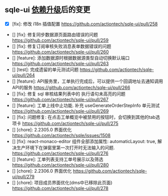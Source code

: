 # <small>sqle-ui [依赖升级](https://github.com/actiontech/sqle-ui/pull/257)后的变更</small>

* [x] [fix]: 修改 i18n 插值配置 <https://github.com/actiontech/sqle-ui/pull/258>  
* [] [fix]: 修复同步数据源页面路由错误的问题 <https://github.com/actiontech/sqle-ui/pull/259>
* [] [fix]: 修复订阅审核失败消息表单数据错误的问题 <https://github.com/actiontech/sqle-ui/pull/260>
* [] [feature]: 添加数据源时根据数据源类型自动切换默认端口 <https://github.com/actiontech/sqle-ui/pull/263>
* [] [test]: 完成遗留的单元测试问题 <https://github.com/actiontech/sqle-ui/pull/264>
* [] [feature]: API服务里，工单执行完成后，可以提供一个回调地址去通知调用API的服务 <https://github.com/actiontech/sqle-ui/pull/266>
* [] [fix]: 修复 sql 审核结果列表中的 执行语句未高亮的问题 <https://github.com/actiontech/sqle-ui/pull/267>
* [] [feature]: 工单上线中止功能. 补充 useGenerateOrderStepInfo 单元测试 <https://github.com/actiontech/sqle-ui/pull/269>
* [] [fix]: 问题修复: 在点击工单概览中被禁用的按钮时，会切换到其他的tab选项卡  <https://github.com/actiontech/sqle-ui/pull/275>
* [] [chore]: 2.2305.0 界面优化 <https://github.com/actiontech/sqle/issues/1508>
* [] [fix]: react-monaco-editor 组件全部添加属性:  automaticLayout: true, 解决生产环境下在弹窗里第一次打开时无法输入的问题. <https://github.com/actiontech/sqle-ui/pull/276>
* [] [feature]: 工单列表支持工单号展示以及筛选 <https://github.com/actiontech/sqle-ui/pull/280>
* [] [chore]: 2.2306.0 界面优化 <https://github.com/actiontech/sqle-ui/pull/279>
* [] [chore]: 项目成员界面优化(dms中已移除此页面) <https://github.com/actiontech/sqle-ui/pull/278>
